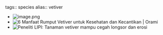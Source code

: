 tags:: species
alias:: vetiver

- ![image.png](https://peach-geographical-bat-397.mypinata.cloud/ipfs/QmZGTT1ro7t6LXqASYXhbFNC1t2ftrSQFqTx9wCeaFym7t)
- ![6 Manfaat Rumput Vetiver untuk Kesehatan dan Kecantikan | Orami](https://peach-geographical-bat-397.mypinata.cloud/ipfs/QmcHFeMJcBTo5SGnyLbJBi15X4ADyrNgVEBqaZbieprQ4j)
- ![Peneliti LIPI: Tanaman vetiver mampu cegah longsor dan erosi](https://peach-geographical-bat-397.mypinata.cloud/ipfs/QmWW1mkGNjEZd8HCV8SfHyWCxQkViaCykSs8yY5Zk2ZHsm)